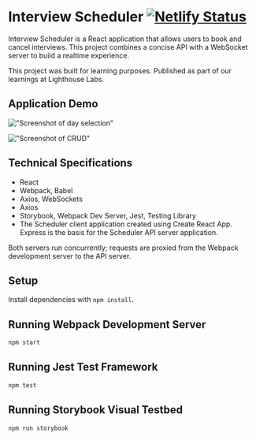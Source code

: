 # Interview Scheduler [![Netlify Status](https://api.netlify.com/api/v1/badges/ce43af4f-163e-468b-81b1-51911edaec64/deploy-status)](https://app.netlify.com/sites/effulgent-mandazi-32a117/deploys)

Interview Scheduler is a React application that allows users to book and cancel interviews. This project combines a concise API with a WebSocket server to build a realtime experience.

This project was built for learning purposes. Published as part of our learnings at Lighthouse Labs.

## Application Demo

!["Screenshot of day selection"](https://github.com/Rdarke/scheduler/blob/master/demo/Scheduler_days_demo.gif?raw=true)

!["Screenshot of CRUD"](https://github.com/Rdarke/scheduler/blob/master/demo/Scheduler_CRUD_demo.gif?raw=true)

## Technical Specifications
- React
- Webpack, Babel
- Axios, WebSockets
- Axios
- Storybook, Webpack Dev Server, Jest, Testing Library
- The Scheduler client application created using Create React App. Express is the basis for the Scheduler API server application.

Both servers run concurrently; requests are proxied from the Webpack development server to the API server.

## Setup

Install dependencies with `npm install`.

## Running Webpack Development Server

```sh
npm start
```

## Running Jest Test Framework

```sh
npm test
```

## Running Storybook Visual Testbed

```sh
npm run storybook
```


